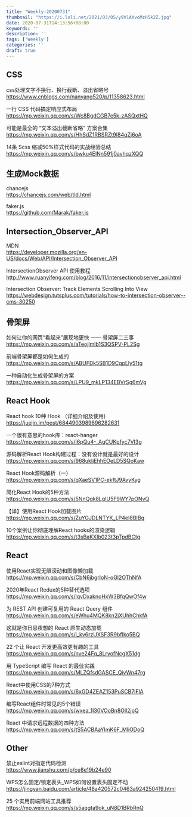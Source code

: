 ```yaml
---
title: "Weekly-20200731"
thumbnail: "https://i.loli.net/2021/03/05/y9V1AXvoMzH5k2Z.jpg"
date: 2020-07-31T14:13:56+08:00
keywords: ''
description: ''
tags: ['Weekly']
categories: ''
draft: true
---
```



## CSS

css处理文字不换行、换行截断、溢出省略号  
https://www.cnblogs.com/nanyang520/p/11358623.html

一行 CSS 代码搞定响应式布局  
https://mp.weixin.qq.com/s/Wc8BgdCGB7e5k-zASQxtHQ

可能是最全的 “文本溢出截断省略” 方案合集  
https://mp.weixin.qq.com/s/HhSdZ1RBSRZt9I84qZj6oA

14条 Scss 缩减50%样式代码的实战经验总结  
https://mp.weixin.qq.com/s/bwku4EINn591j0avhqzXQQ

## 生成Mock数据

chancejs  
https://chancejs.com/web/tld.html

faker.js  
https://github.com/Marak/faker.js

## Intersection_Observer_API

MDN  
https://developer.mozilla.org/en-US/docs/Web/API/Intersection_Observer_API

IntersectionObserver API 使用教程  
http://www.ruanyifeng.com/blog/2016/11/intersectionobserver_api.html

Intersection Observer: Track Elements Scrolling Into View  
https://webdesign.tutsplus.com/tutorials/how-to-intersection-observer--cms-30250

## 骨架屏

如何让你的网页“看起来”展现地更快 —— 骨架屏二三事  
https://mp.weixin.qq.com/s/aTeojlmlb1S3QSPV-PL2Sg

前端骨架屏都是如何生成的  
https://mp.weixin.qq.com/s/ABUFDk5SB1D9CqpLly51tg

一种自动化生成骨架屏的方案  
https://mp.weixin.qq.com/s/LPU9_mkLP134EBVrSg6mVg


## React Hook

React hook 10种 Hook （详细介绍及使用)  
https://juejin.im/post/6844903989696282631

一个很有意思的hook库：react-hanger  
https://mp.weixin.qq.com/s/i6pQu4-_AgCUKpfyc7VI3g

源码解析React Hook构建过程：没有设计就是最好的设计  
https://mp.weixin.qq.com/s/968ukIjEhhEOeLD5SQoKaw

React Hook源码解析（一）  
https://mp.weixin.qq.com/s/qXaeSV1PC-ekftJ9AvyKyg

简化React Hook的5种方法  
https://mp.weixin.qq.com/s/5NnQgk8LgIU5F9WY7pONvQ

【译】使用React Hook加载图片  
https://mp.weixin.qq.com/s/ZuYGJDLNTYK_LP4eI8BIBg

10个案例让你彻底理解React hooks的渲染逻辑  
https://mp.weixin.qq.com/s/t3sBaKXIb023t3pTpdBCtg


## React

使用React实现无限滚动和图像懒加载  
https://mp.weixin.qq.com/s/CbN6jbgrIoN-oGI2OThNfA

2020年React Redux的5种替代选项  
https://mp.weixin.qq.com/s/lqvDxaknoHxW3BfqQwOf4w

为 REST API 创建可复用的 React Query 组件  
https://mp.weixin.qq.com/s/eWhu4MQK8kn2jXUhhChkfA

这就是你日思夜想的 React 原生动态加载  
https://mp.weixin.qq.com/s/l_kv6rzUXSF3R9bfIko5BQ

22 个让 React 开发更高效更有趣的工具  
https://mp.weixin.qq.com/s/nve24Fq_8LrvofNcgX51dg

用 TypeScript 编写 React 的最佳实践  
https://mp.weixin.qq.com/s/MLZQfsdGASCE_QivWn47rg

React中使用CSS的7种方式  
https://mp.weixin.qq.com/s/6xGD4ZEAZ153PuSCB7lFlA

编写React组件时常见的5个错误  
https://mp.weixin.qq.com/s/wxea_1I30VOoBn8Oll2joQ

React 中请求远程数据的四种方法  
https://mp.weixin.qq.com/s/tS5ACBAaYImK6F_MliODoQ

## Other

禁止eslint对指定代码检测  
https://www.jianshu.com/p/ce8e19b24e90

WPS怎么固定/锁定表头_WPS如何设置表头固定不动  
https://jingyan.baidu.com/article/48a420572c0463a924250419.html

25 个实用前端网站工具推荐  
https://mp.weixin.qq.com/s/s5aqgta9ok_uN8D1BRbRnQ